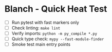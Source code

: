 # Blanch - Quick Heat Test

- [ ] Run pytest with fast markers only
- [ ] Check linting: `make lint`
- [ ] Verify imports: `python -m py_compile *.py`
- [ ] Quick type check: `mypy --fast-module-finder`
- [ ] Smoke test main entry points

